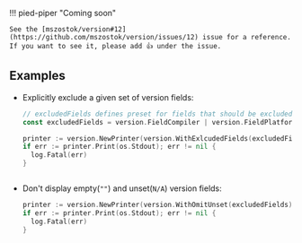 !!! pied-piper "Coming soon"

    See the [mszostok/version#12](https://github.com/mszostok/version/issues/12) issue for a reference. If you want to see it, please add 👍 under the issue.

## Examples

- Explicitly exclude a given set of version fields:

  ```go
  // excludedFields defines preset for fields that should be excluded in output.
  const excludedFields = version.FieldCompiler | version.FieldPlatform

  printer := version.NewPrinter(version.WithExlcudedFields(excludedFields))
  if err := printer.Print(os.Stdout); err != nil {
  	log.Fatal(err)
  }
  ```

  ```

  ```

- Don't display empty(`""`) and unset(`N/A`) version fields:

  ```go
  printer := version.NewPrinter(version.WithOmitUnset(excludedFields))
  if err := printer.Print(os.Stdout); err != nil {
  	log.Fatal(err)
  }
  ```

  ```
  ```
